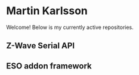 # Martin Karlsson

Welcome! Below is my currently active repositories.

## Z-Wave Serial API

## ESO addon framework
